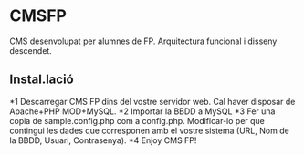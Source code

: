 # CMSFP
CMS desenvolupat per alumnes de FP. Arquitectura funcional i disseny descendet.

## Instal.lació
*1 Descarregar CMS FP dins del vostre servidor web. Cal haver disposar de Apache+PHP MOD+MySQL.
*2 Importar la BBDD a MySQL
*3 Fer una copia de sample.config.php com a config.php. Modificar-lo per que contingui les dades que corresponen amb el vostre sistema (URL, Nom de la BBDD, Usuari, Contrasenya).
*4 Enjoy CMS FP!


